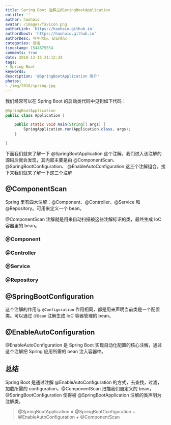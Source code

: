 ```yaml
---
title: Spring Boot 注解之@SpringBootApplication
entitle: ''
author: haohaio
avatar: /images/favicon.png
authorLink: 'https://haohaio.github.io'
authorAbout: 'https://haohaio.github.io'
authorDesc: 写写代码，记记笔记
categories: 后端
timestamp: 1544879554
comments: true
date: 2018-12-15 21:12:34
tags:
- Spring Boot
keywords: 
description: '@SpringBootApplication 简介'
photos:
- /img/2018/spring.jpg
---
```


我们经常可以在 Spring Boot 的启动类代码中见到如下代码：

```java
@SpringBootApplication
public class Application {

    public static void main(String[] args) {
        SpringApplication.run(Application.class, args);
    }

}
```

下面我们就来了解一下 @SpringBootApplication 这个注解。我们进入该注解的源码后就会发现，其内部主要是由 @ComponentScan、 @SpringBootConfiguration、 @EnableAutoConfiguration 这三个注解组合。接下来我们就来了解一下这三个注解

## @ComponentScan

Spring 里有四大注解：@Component、@Controller、@Service 和 @Repository。可用来定义一个 bean。

@ComponentScan 注解就是用来自动扫描被这些注解标识的类，最终生成 IoC 容器里的 bean。

### @Component

### @Controller

### @Service

### @Repository

## @SpringBootConfiguration

这个注解的作用与 `@Configuration` 作用相同，都是用来声明当前类是一个配置类。可以通过 `＠Bean` 注解生成 IoC 容器管理的 bean。

## @EnableAutoConfiguration

@EnableAutoConfiguration 是 Spring Boot 实现自动化配置的核心注解，通过这个注解把 Spring 应用所需的 bean 注入容器中。

## 总结

Spring Boot 是通过注解 @EnableAutoConfiguration 的方式，去查找，过滤，加载所需的 configuration，@ComponentScan 扫描我们自定义的 bean，@SpringBootConfiguration 使得被 @SpringBootApplication 注解的类声明为注解类。

> @SpringBootApplication = @SpringBootConfiguration + @EnableAutoConfiguration + @ComponentScan
